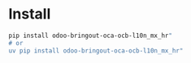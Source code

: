 # Install

```bash
pip install odoo-bringout-oca-ocb-l10n_mx_hr"
# or
uv pip install odoo-bringout-oca-ocb-l10n_mx_hr"
```
